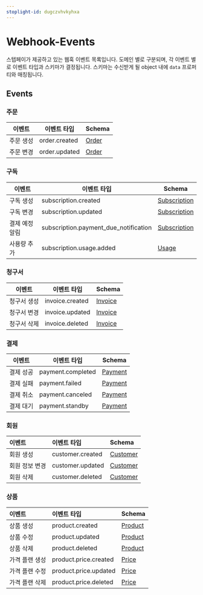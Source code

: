 ```yaml
---
stoplight-id: dugczvhvkyhxa
---
```


# Webhook-Events

스텝페이가 제공하고 있는 웹훅 이벤트 목록입니다. 도메인 별로 구분되며, 각 이벤트 별로 이벤트 타입과 스키마가 결정됩니다. 스키마는 수신받게 될 object 내에 `data` 프로퍼티와 매칭됩니다.

## Events

### 주문

| 이벤트   | 이벤트 타입        | Schema                                                     |
| ----- | ------------- | ---------------------------------------------------------- |
| 주문 생성 | order.created | [Order](https://docs.steppay.kr/docs/webhook-schema#order) |
| 주문 변경 | order.updated | [Order](https://docs.steppay.kr/docs/webhook-schema#order) |

### 구독

| 이벤트      | 이벤트 타입                                | Schema                                                                   |
| -------- | ------------------------------------- | ------------------------------------------------------------------------ |
| 구독 생성    | subscription.created                  | [Subscription](https://docs.steppay.kr/docs/webhook-schema#subscription) |
| 구독 변경    | subscription.updated                  | [Subscription](https://docs.steppay.kr/docs/webhook-schema#subscription) |
| 결제 예정 알림 | subscription.payment_due_notification | [Subscription](https://docs.steppay.kr/docs/webhook-schema#subscription) |
| 사용량 추가   | subscription.usage.added              | [Usage](https://docs.steppay.kr/docs/webhook-schema#usage)               |

### 청구서

| 이벤트    | 이벤트 타입          | Schema                                                         |
| ------ | --------------- | -------------------------------------------------------------- |
| 청구서 생성 | invoice.created | [Invoice](https://docs.steppay.kr/docs/webhook-schema#invoice) |
| 청구서 변경 | invoice.updated | [Invoice](https://docs.steppay.kr/docs/webhook-schema#invoice) |
| 청구서 삭제 | invoice.deleted | [Invoice](https://docs.steppay.kr/docs/webhook-schema#invoice) |

### 결제

| 이벤트   | 이벤트 타입            | Schema                                                         |
| ----- | ----------------- | -------------------------------------------------------------- |
| 결제 성공 | payment.completed | [Payment](https://docs.steppay.kr/docs/webhook-schema#payment) |
| 결제 실패 | payment.failed    | [Payment](https://docs.steppay.kr/docs/webhook-schema#payment) |
| 결제 취소 | payment.canceled  | [Payment](https://docs.steppay.kr/docs/webhook-schema#payment) |
| 결제 대기 | payment.standby   | [Payment](https://docs.steppay.kr/docs/webhook-schema#payment) |

### 회원

| 이벤트      | 이벤트 타입           | Schema                                                           |
| :------- | :--------------- | :--------------------------------------------------------------- |
| 회원 생성    | customer.created | [Customer](https://docs.steppay.kr/docs/webhook-schema#customer) |
| 회원 정보 변경 | customer.updated | [Customer](https://docs.steppay.kr/docs/webhook-schema#customer) |
| 회원 삭제    | customer.deleted | [Customer](https://docs.steppay.kr/docs/webhook-schema#customer) |

### 상품

| 이벤트      | 이벤트 타입                | Schema                                                         |
| :------- | :-------------------- | :------------------------------------------------------------- |
| 상품 생성    | product.created       | [Product](https://docs.steppay.kr/docs/webhook-schema#product) |
| 상품 수정    | product.updated       | [Product](https://docs.steppay.kr/docs/webhook-schema#product) |
| 상품 삭제    | product.deleted       | [Product](https://docs.steppay.kr/docs/webhook-schema#product) |
| 가격 플랜 생성 | product.price.created | [Price](https://docs.steppay.kr/docs/webhook-schema#price)     |
| 가격 플랜 수정 | product.price.updated | [Price](https://docs.steppay.kr/docs/webhook-schema#price)     |
| 가격 플랜 삭제 | product.price.deleted | [Price](https://docs.steppay.kr/docs/webhook-schema#price)     |
